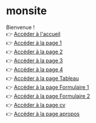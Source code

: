 # monsite

Bienvenue !  
👉 [Accéder à l'accueil](accueil.html)  
👉 [Accéder à la page 1](page1.html)  
👉 [Accéder à la page 2](page2.html)  
👉 [Accéder à la page 3](page3.html)  
👉 [Accéder à la page 4](page4.html)  
👉 [Accéder à la page  Tableau](tableau.html)  
👉 [Accéder à la page Formulaire 1](formulaire1.html)  
👉 [Accéder à la page Formulaire 2](Formulaire2.html)  
👉 [Accéder à la page cv](cv.html)  
👉 [Accéder à la page apropos](apropos.html)  

